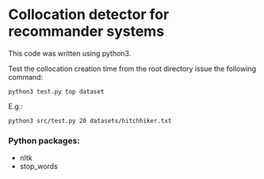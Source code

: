 # Collocation detector for recommander systems

This code was written using python3.

Test the collocation creation time from the root directory issue the following command:

`python3 test.py top dataset`

E.g.:

`python3 src/test.py 20 datasets/hitchhiker.txt`


### Python packages:
* nltk
* stop_words




